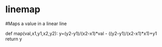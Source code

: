 # linemap
#Maps a value in a linear line

def map(val,x1,y1,x2,y2):
    y=(y2-y1)/(x2-x1)*val - ((y2-y1)/(x2-x1)*x1)+y1
    return y

